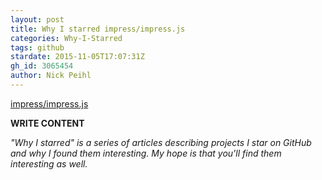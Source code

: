 ```yaml
---
layout: post
title: Why I starred impress/impress.js
categories: Why-I-Starred
tags: github
stardate: 2015-11-05T17:07:31Z
gh_id: 3065454
author: Nick Peihl
---
```


[impress/impress.js](https://github.com/impress/impress.js)

**WRITE CONTENT**

*"Why I starred" is a series of articles describing projects I star on GitHub and why I found them interesting. My hope is that you'll find them interesting as well.*

